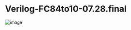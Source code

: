 # Verilog-FC84to10-07.28.final


![image](https://github.com/YunJoongChul/Verilog-FC84to10-07.28.final/assets/86291432/cdd365f1-8815-4490-ab50-c588bb1096d6)
